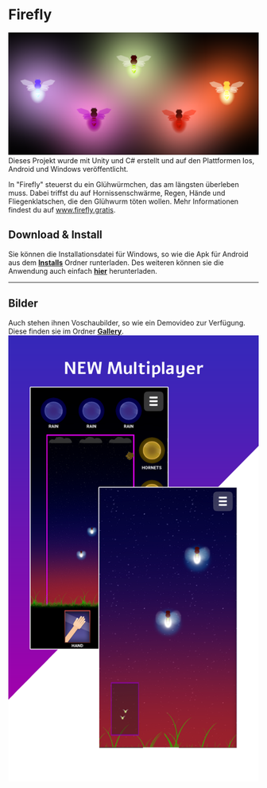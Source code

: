 # Firefly
<img src="Gallery/Funktionsgrafik.png"/>
 Dieses Projekt wurde mit Unity und C# erstellt und auf den Plattformen Ios, Android und Windows veröffentlicht.

 In "Firefly" steuerst du ein Glühwürmchen, das am längsten überleben muss.
Dabei triffst du auf Hornissenschwärme, Regen, Hände und Fliegenklatschen, die den Glühwurm töten wollen.
Mehr Informationen findest du auf <a href="http://www.firefly.gratis" >www.firefly.gratis</a>.
<h2>Download & Install</h2>
Sie können die Installationsdatei für Windows, so wie die Apk für Android aus dem <b><a href="Installs/">Installs</a></b> Ordner runterladen.
Des weiteren können sie die Anwendung auch einfach <b><a href="http://www.firefly.gratis/download.html#download">hier</a></b> herunterladen.
<hr />
<h2>Bilder</h2>
Auch stehen ihnen Voschaubilder, so wie ein Demovideo zur Verfügung. Diese finden sie im Ordner <b><a href="Gallery/">Gallery</a></b>.
<img src="Gallery/Screenshots5.png"/>
